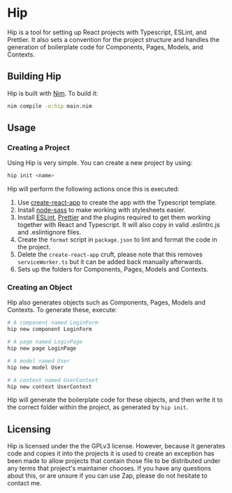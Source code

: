 # Hip
Hip is a tool for setting up React projects with Typescript, ESLint, and
Prettier. It also sets a convention for the project structure and handles the
generation of boilerplate code for Components, Pages, Models, and Contexts.

## Building Hip
Hip is built with [Nim](https://nim-lang.org/). To build it:
``` bash
nim compile -o:hip main.nim
```

## Usage
### Creating a Project
Using Hip is very simple. You can create a new project by using:
``` bash
hip init <name>
```

Hip will perform the following actions once this is executed:
1. Use [create-react-app](https://create-react-app.dev/) to create 
the app with the Typescript template.
2. Install [node-sass](https://www.npmjs.com/package/node-sass)
to make working with stylesheets easier.
3. Install [ESLint](https://eslint.org/), [Prettier](https://prettier.io/) and
the plugins required to get them working together with React and Typescript. It
will also copy in valid .eslintrc.js and .eslintignore files.
4. Create the `format` script in `package.json` to lint and format the code in
the project.
5. Delete the `create-react-app` cruft, please note that this removes
`serviceWorker.ts` but it can be added back manually afterwards.
6. Sets up the folders for Components, Pages, Models and Contexts.

### Creating an Object
Hip also generates objects such as Components, Pages, Models and Contexts. To
generate these, execute:
``` bash
# A component named LoginForm
hip new component LoginForm

# A page named LoginPage
hip new page LoginPage

# A model named User
hip new model User

# A context named UserContext
hip new context UserContext
```

Hip will generate the boilerplate code for these objects, and then write it to
the correct folder within the project, as generated by `hip init`.

## Licensing
Hip is licensed under the the GPLv3 license. However, because it generates code
and copies it into the projects it is used to create an exception has been made
to allow projects that contain those file to be distributed under any terms
that project's maintainer chooses. If you have any questions about this, or are
unsure if you can use Zap, please do not hesitate to contact me.
